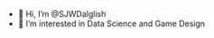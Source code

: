 - 👋 Hi, I’m @SJWDalglish
- 👀 I’m interested in Data Science and Game Design

<!---
SJWDalglish/SJWDalglish is a ✨ special ✨ repository because its `README.md` (this file) appears on your GitHub profile.
You can click the Preview link to take a look at your changes.
--->
